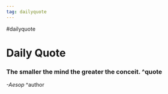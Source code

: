 ```yaml
---
tag: dailyquote
---
```


#dailyquote

# Daily Quote

### The smaller the mind the greater the conceit. ^quote
*-Aesop* ^author
